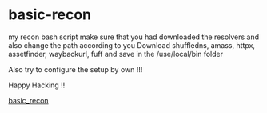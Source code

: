 # basic-recon
my recon bash script
make sure that you had downloaded the resolvers and also change the path according to you
Download shuffledns, amass, httpx, assetfinder, waybackurl, fuff and save in the /use/local/bin folder 

Also try to configure the setup by own !!!

Happy Hacking !!

[basic_recon](https://github.com/Rushimamtora/basic-recon/blob/main/my_recon.sh)
